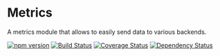 # Metrics
A metrics module that allows to easily send data to various backends.

[![npm version](https://badge.fury.io/js/%40cheevr%2Fmetrics.svg)](https://badge.fury.io/js/%40cheevr%2Fmetrics)
[![Build Status](https://travis-ci.org/Cheevr/Metrics.svg?branch=master)](https://travis-ci.org/Cheevr/Metrics)
[![Coverage Status](https://coveralls.io/repos/Cheevr/Metrics/badge.svg?branch=master&service=github)](https://coveralls.io/github/Cheevr/Metrics?branch=master)
[![Dependency Status](https://david-dm.org/Cheevr/Metrics.svg)](https://david-dm.org/Cheevr/Metrics)
